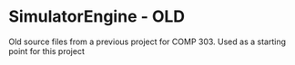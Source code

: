 # SimulatorEngine - OLD

Old source files from a previous project for COMP 303. Used as a starting point for this project